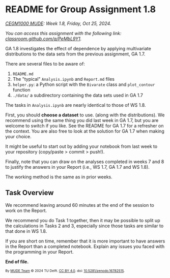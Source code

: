 # README for Group Assignment 1.8

*[CEGM1000 MUDE](http://mude.citg.tudelft.nl/): Week 1.8, Friday, Oct 25, 2024.*

_You can access this assignment with the following link: [classroom.github.com/a/PeMbL9Y1](https://classroom.github.com/a/PeMbL9Y1)._

GA 1.8 investigates the effect of dependence by applying multivariate distributions to the data sets from the previous assignment, GA 1.7.

There are several files to be aware of:

1. `README.md`
2. The "typical" `Analysis.ipynb` and `Report.md` files
3. `helper.py`: a Python script with the `Bivarate` class and `plot_contour` function
4. `./data/` a subdirectory containing the data sets used in GA 1.7

The tasks in `Analysis.ipynb` are nearly identical to those of WS 1.8.

First, you should **choose a dataset** to use. (along with the distributions). We recommend using the same thing you did last week in GA 1.7, but you are welcome to switch if you like. See the README for GA 1.7 for a refresher on the context. You are also free to look at the solution for GA 1.7 when making your choice.

It might be useful to start out by adding your notebook from last week to your repository (copy/paste > commit > push!).

Finally, note that you can draw on the analyses completed in weeks 7 and 8 to justify the answers in your Report (i.e., WS 1.7, GA 1.7 and WS 1.8).

The working method is the same as in prior weeks.

## Task Overview

We recommend leaving around 60 minutes at the end of the session to work on the Report.

We recommend you do Task 1 together, then it may be possible to split up the calculations in Tasks 2 and 3, especially since those tasks are similar to that done in WS 1.8.

If you are short on time, remember that it is more important to have answers in the Report than a completed notebook. Explain any issues you faced with the programming in your Report.

**End of file.**

<span style="font-size: 75%">
By <a rel="MUDE" href="http://mude.citg.tudelft.nl/">MUDE Team</a> &copy; 2024 TU Delft. <a rel="license" href="http://creativecommons.org/licenses/by/4.0/">CC BY 4.0</a>. doi: <a rel="Zenodo DOI" href="https://doi.org/10.5281/zenodo.16782515">10.5281/zenodo.16782515</a>.